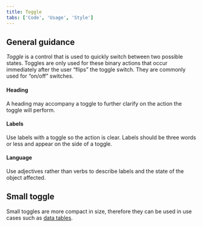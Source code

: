 ```yaml
---
title: Toggle
tabs: ['Code', 'Usage', 'Style']
---
```


## General guidance

_Toggle_ is a control that is used to quickly switch between two possible states. Toggles are only used for these binary actions that occur immediately after the user “flips” the toggle switch. They are commonly used for “on/off” switches.

#### Heading

A heading may accompany a toggle to further clarify on the action the toggle will perform.

#### Labels

Use labels with a toggle so the action is clear. Labels should be three words or less and appear on the side of a toggle.

#### Language

Use adjectives rather than verbs to describe labels and the state of the object affected.

## Small toggle

Small toggles are more compact in size, therefore they can be used in use cases such as [data tables](/components/data-table/code).
